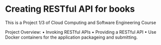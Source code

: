 # Creating RESTful API for books
This is a Project 1/3 of Cloud Computing and Software Engineering Course

Project Overview:
• Invoking RESTful APIs 
• Providing a RESTful API 
• Use Docker containers for the application packageing and submitting.
